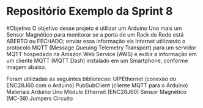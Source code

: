 # Repositório Exemplo da Sprint 8

#Objetivo
O objetivo desse projeto é utilizar um Arduino Uno mais um Sensor Magnético para monitorar se a porta de um Rack
de Rede está ABERTO ou FECHADO; enviar essa informação via Internet utilizando o protocolo MQTT (Message
Queuing Telemetry Transport) para um servidor MQTT hospedado na Amazon Web Service (AWS) e exibir a informação
em um cliente MQTT (MQTT Dash) instalado em um Smartphone, conforme imagem abaixo.

Foram utilizadas as seguintes bibliotecas:
UIPEthernet (conexão do ENC28J60 com o Arduino)
PubSubClient (cliente MQTT para o Arduino)
Materiais
Arduino Uno
Módulo Ethernet (ENC28J60)
Sensor Magnético (MC-38)
Jumpers
Circuito
